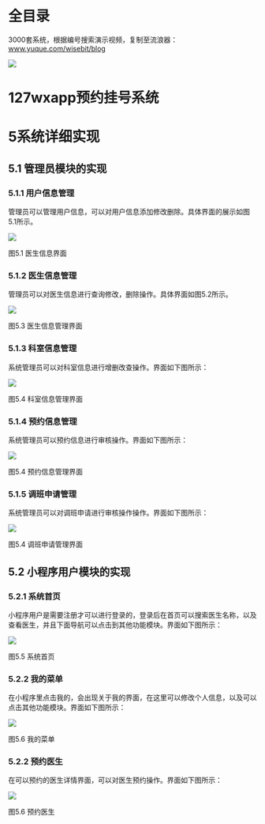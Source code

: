 # 全目录

3000套系统，根据编号搜索演示视频，复制至流浪器：www.yuque.com/wisebit/blog


![](https://bitwise.oss-cn-heyuan.aliyuncs.com/2024/11/06/qq_wechat.png)
# 127wxapp预约挂号系统
# 5系统详细实现
## 5.1 管理员模块的实现
### 5.1.1 用户信息管理
管理员可以管理用户信息，可以对用户信息添加修改删除。具体界面的展示如图5.1所示。

![](/md/blog.011.png)

图5.1 医生信息界面
### 5.1.2 医生信息管理
管理员可以对医生信息进行查询修改，删除操作。具体界面如图5.2所示。

![](/md/blog.012.png)

图5.3 医生信息管理界面
### 5.1.3 科室信息管理
系统管理员可以对科室信息进行增删改查操作。界面如下图所示：

![](/md/blog.013.png)

图5.4 科室信息管理界面
### 5.1.4 预约信息管理
系统管理员可以预约信息进行审核操作。界面如下图所示：

![](/md/blog.014.png)

图5.4 预约信息管理界面
### 5.1.5 调班申请管理
系统管理员可以对调班申请进行审核操作操作。界面如下图所示：

![](/md/blog.015.png)

图5.4 调班申请管理界面





## 5.2 小程序用户模块的实现
### 5.2.1 系统首页
小程序用户是需要注册才可以进行登录的，登录后在首页可以搜索医生名称，以及查看医生，并且下面导航可以点击到其他功能模块。界面如下图所示：

![](/md/blog.016.png)

图5.5 系统首页
### 5.2.2 我的菜单
在小程序里点击我的，会出现关于我的界面，在这里可以修改个人信息，以及可以点击其他功能模块。界面如下图所示：

![](/md/blog.017.png)

图5.6 我的菜单
### 5.2.2 预约医生
在可以预约的医生详情界面，可以对医生预约操作。界面如下图所示：

![](/md/blog.018.png)

图5.6 预约医生


















